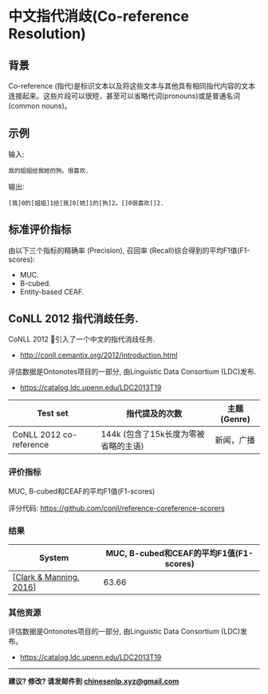 # 中文指代消歧(Co-reference Resolution)

## 背景

Co-reference (指代)是标识文本以及将这些文本与其他具有相同指代内容的文本连接起来。这些片段可以很短，甚至可以省略代词(pronouns)或是普通名词(common nouns)。

## 示例

输入:
```
我的姐姐给我她的狗。很喜欢.
```

输出: 

```
[我]0的[姐姐]1给[我]0[她]1的[狗]2。[]0很喜欢[]2.

```

## 标准评价指标

由以下三个指标的精确率 (Precision), 召回率 (Recall)综合得到的平均F1值(F1-scores):
- MUC.  
- B-cubed.  
- Entity-based CEAF.  


## <span class="t">CoNLL 2012 指代消歧任务</span>.

CoNLL 2012 引入了一个中文的指代消歧任务.
- http://conll.cemantix.org/2012/introduction.html 

评估数据是Ontonotes项目的一部分, 由Linguistic Data Consortium (LDC)发布.
- https://catalog.ldc.upenn.edu/LDC2013T19 

|  Test set | 指代提及的次数 | 主题(Genre) |
| --- | --- | --- |
|  CoNLL 2012 co-reference | 144k (包含了15k长度为零被省略的主语) | 新闻，广播 |

### 评价指标

MUC, B-cubed和CEAF的平均F1值(F1-scores)

评分代码: https://github.com/conll/reference-coreference-scorers 

### 结果

|  System | MUC, B-cubed和CEAF的平均F1值(F1-scores) |
| --- | --- |
|  [[Clark & Manning, 2016](http://alt.qcri.org/semeval2016/task5/index.php?id=data-and-tools#)] | 63.66 |

### 其他资源

评估数据是Ontonotes项目的一部分, 由Linguistic Data Consortium (LDC)发布。
- https://catalog.ldc.upenn.edu/LDC2013T19 

---

**建议? 修改? 请发邮件到 [chinesenlp.xyz@gmail.com](mailto:chinesenlp.xyz@gmail.com)**



